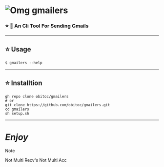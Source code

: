 # ![Omg](https://img.icons8.com/?size=50&id=Y2GfpkgYNp42&format=png&color=003393) gmailers
### :star: :email: An Cli Tool For Sending Gmails
----------
## :star: Usage
```console
$ gmailers --help
```
----------
## :star: Installtion
```shell
gh repo clone obitoc/gmailers
# or
git clone https://github.com/obitoc/gmailers.git
cd gmailers
sh setup.sh
```
----------

# *Enjoy*

 > [!NOTE]
 > Not Multi Recv's
 > Not Multi Acc
